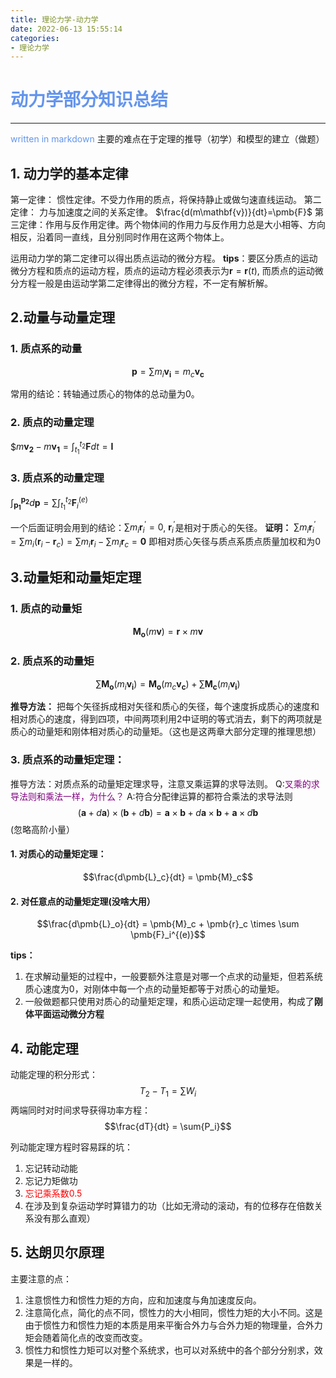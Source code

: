 ```yaml
---
title: 理论力学-动力学
date: 2022-06-13 15:55:14
categories:
- 理论力学
---
```


# <font color=CornflowerBlue>动力学部分知识总结</font>
---
<!--more-->
<font color=CornflowerBlue>written in markdown</font>
主要的难点在于定理的推导（初学）和模型的建立（做题）
## 1. 动力学的基本定律

第一定律： 惯性定律。不受力作用的质点，将保持静止或做匀速直线运动。
第二定律： 力与加速度之间的关系定律。 $\frac{d(m\mathbf{v})}{dt}=\pmb{F}$
第三定律：作用与反作用定律。两个物体间的作用力与反作用力总是大小相等、方向相反，沿着同一直线，且分别同时作用在这两个物体上。

运用动力学的第二定律可以得出质点运动的微分方程。
**tips**：要区分质点的运动微分方程和质点的运动方程，质点的运动方程必须表示为$\pmb{r}=\pmb{r}(t)$, 而质点的运动微分方程一般是由运动学第二定律得出的微分方程，不一定有解析解。

## 2.动量与动量定理
### 1. 质点系的动量 
$$\pmb{p}=\sum{m_{i}\pmb{v_{i}}}=m_{c}\pmb{v_{c}}$$

常用的结论：转轴通过质心的物体的总动量为0。
### 2. 质点的动量定理
$$m\pmb{v_2}-m\pmb{v_1} = \int_{t_1}^{t_2}{\pmb{F}dt} = \pmb{I}$
### 3. 质点系的动量定理
$\int_{\pmb{p_1}}^{\pmb{p_2}}d\pmb{p} = \sum{\int_{t_1}^{t_2}\pmb{F}_i^{(e)}}$

一个后面证明会用到的结论：$\sum{m_i\pmb{r}_i^{\prime} = 0}$, $\pmb{r}_i^{\prime}$是相对于质心的矢径。
**证明：** $\sum{m_i\pmb{r}_i^{\prime}} = \sum{m_i(\pmb{r}_i - \pmb{r}_c)} = \sum{m_i\pmb{r}_i} - \sum{m_i\pmb{r}_c} = \pmb{0}$
即相对质心矢径与质点系质点质量加权和为0

## 3.动量矩和动量矩定理

### 1. 质点的动量矩
$$\pmb{M_o}(m\pmb{v}) = \pmb{r}\times m\pmb{v}$$
### 2. 质点系的动量矩
$$\sum\pmb{M_o}(m_i\pmb{v_i}) = \pmb{M_o}(m_c\pmb{v_c}) + \sum\pmb{M_c}(m_i\pmb{v_i})$$

**推导方法：** 把每个矢径拆成相对矢径和质心的矢径，每个速度拆成质心的速度和相对质心的速度，得到四项，中间两项利用2中证明的等式消去，剩下的两项就是质心的动量矩和刚体相对质心的动量矩。（这也是这两章大部分定理的推理思想）

### 3. 质点系的动量矩定理： 
推导方法：对质点系的动量矩定理求导，注意叉乘运算的求导法则。
Q:<font color=purple>叉乘的求导法则和乘法一样，为什么？</font>
A:符合分配律运算的都符合乘法的求导法则
$$(\pmb{a}+d\pmb{a})\times(\pmb{b} + d\pmb{b}) = \pmb{a}\times\pmb{b} +d\pmb{a}\times\pmb{b}+\pmb{a}\times d\pmb{b}$$
(忽略高阶小量）
#### 1. 对质心的动量矩定理：
$$\frac{d\pmb{L}_c}{dt} = \pmb{M}_c$$
#### 2. 对任意点的动量矩定理(没啥大用）
$$\frac{d\pmb{L}_o}{dt} = \pmb{M}_c + \pmb{r}_c \times \sum \pmb{F}_i^{(e)}$$

**tips：**
1. 在求解动量矩的过程中，一般要额外注意是对哪一个点求的动量矩，但若系统质心速度为0，对刚体中每一个点的动量矩都等于对质心的动量矩。
2. 一般做题都只使用对质心的动量矩定理，和质心运动定理一起使用，构成了**刚体平面运动微分方程**

## 4. 动能定理

动能定理的积分形式： 
$$T_2 - T_1 = \sum{W_i}$$
两端同时对时间求导获得功率方程： 
$$\frac{dT}{dt} = \sum{P_i}$$

列动能定理方程时容易踩的坑：
1. 忘记转动动能
2. 忘记力矩做功
3. <font color=red>忘记乘系数0.5</font>
4. 在涉及到复杂运动学时算错力的功（比如无滑动的滚动，有的位移存在倍数关系没有那么直观）
   
## 5. 达朗贝尔原理
主要注意的点：
1. 注意惯性力和惯性力矩的方向，应和加速度与角加速度反向。
2. 注意简化点，简化的点不同，惯性力的大小相同，惯性力矩的大小不同。这是由于惯性力和惯性力矩的本质是用来平衡合外力与合外力矩的物理量，合外力矩会随着简化点的改变而改变。
3. 惯性力和惯性力矩可以对整个系统求，也可以对系统中的各个部分分别求，效果是一样的。
